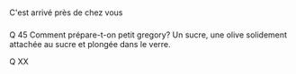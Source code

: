 ###
C'est arrivé près de chez vous
###

Q 45 Comment prépare-t-on petit gregory?
Un sucre, une olive solidement attachée au sucre et plongée dans le verre. 

Q XX